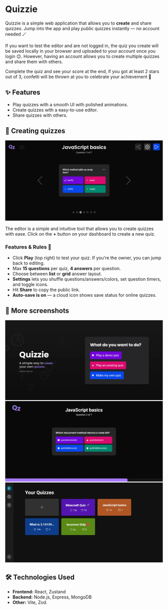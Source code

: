 # Quizzie

Quizzie is a simple web application that allows you to **create** and share quizzes.
Jump into the app and play public quizzes instantly — no account needed 🪄

If you want to test the editor and are not logged in, the quiz you create will be saved locally in your browser and uploaded to your account once you login 😌. However, having an account allows you to create multiple quizzes and share them with others.

Complete the quiz and see your score at the end, if you got at least 2 stars out of 3, confetti will be thrown at you to celebrate your achievement 🎉

## ✨ Features

- Play quizzes with a smooth UI with polished animations.
- Create quizzes with a easy-to-use editor.
- Share quizzes with others.

## 📝 Creating quizzes
![The editor, where you can create your own quizzes](frontend/public/screenshots/editor.webp)

The editor is a simple and intuitive tool that allows you to create quizzes with ease. Click on the **+** button on your dashboard to create a new quiz.

### Features & Rules 📏

- Click **Play** (top right) to test your quiz. If you're the owner, you can jump back to editing.
- Max **15 questions** per quiz, **4 answers** per question.
- Choose between **list** or **grid** answer layout.
- **Settings** lets you shuffle questions/answers/colors, set question timers, and toggle icons.
- Hit **Share** to copy the public link.
- **Auto-save is on** — a cloud icon shows save status for online quizzes.

## 📸 More screenshots

![The landing page of the app, displaying the options to create and play quizzes](frontend/public/screenshots/landing.webp)
![The quiz page, where you can play the quiz](frontend/public/screenshots/quiz.webp)
![The dashboard page, where the users can see their quizzes and manage them](frontend/public/screenshots/dashboard.webp)

## 🛠️ Technologies Used

- **Frontend:** React, Zustand
- **Backend:** Node.js, Express, MongoDB
- **Other:** Vite, Zod.
